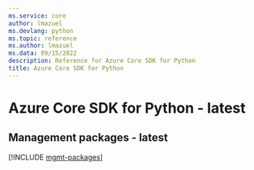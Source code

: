 ```yaml
---
ms.service: core
author: lmazuel
ms.devlang: python
ms.topic: reference
ms.author: lmazuel
ms.data: 09/15/2022
description: Reference for Azure Core SDK for Python
title: Azure Core SDK for Python
---
```

# Azure Core SDK for Python - latest

## Management packages - latest
[!INCLUDE [mgmt-packages](core-mgmt-index.md)]